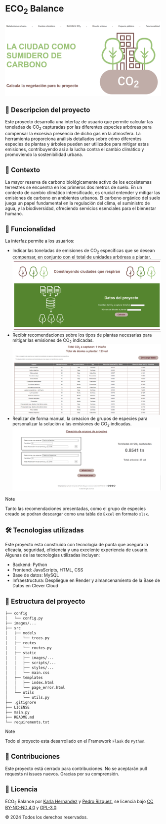 # ECO<sub>2</sub> Balance
![img](images/font_page.png)

## 🧾 Descripcion del proyecto
Este proyecto desarrolla una interfaz de usuario que permite calcular las toneladas de CO<sub>2</sub> capturadas por las diferentes especies arbóreas para compensar la excesiva presencia de dicho gas en la atmosfera. La herramienta proporciona análisis detallados sobre cómo diferentes especies de plantas y árboles pueden ser utilizados para mitigar estas emisiones, contribuyendo así a la lucha contra el cambio climático y promoviendo la sostenibilidad urbana.

## 🌱 Contexto
La mayor reserva de carbono biológicamente activo de los ecosistemas terrestres se encuentra en los primeros dos metros de suelo. En un contexto de cambio climático intensificado, es crucial entender y mitigar las emisiones de carbono en ambientes urbanos. El carbono orgánico del suelo juega un papel fundamental en la regulación del clima, el suministro de agua, y la biodiversidad, ofreciendo servicios esenciales para el bienestar humano.

## 🚀 Funcionalidad
La interfaz permite a los usuarios:
- Indicar las toneladas de emisiones de CO<sub>2</sub> específicas que se desean compensar, en conjunto con el total de unidades arbóreas a plantar.
![img](images/insert_data.png)
- Recibir recomendaciones sobre los tipos de plantas necesarias para mitigar las emisiones de CO<sub>2</sub> indicadas.
![img](images/table.png)
- Realizar de forma manual, la creacion de grupos de especies para personalizar la solución a las emisiones de CO<sub>2</sub> indicadas.
![img](images/group.png)

> [!NOTE]
> Tanto las recomendaciones presentadas, como el grupo de especies creado se podran descargar como una tabla de `Excel` en formato `xlsx`.

## 🛠️ Tecnologias utilizadas
Este proyecto esta construido con tecnologia de punta que asegura la eficacia, seguridad, eficiencia y una excelente experiencia de usuario. Algunas de las tecnologias utilizadas incluyen:
- Backend: Python
- Frontend: JavaScripts, HTML, CSS
- Base de datos: MySQL
- Infraestructura: Despliegue en Render y almancenamiento de la Base de Datos en Clever Cloud

## 📂 Estructura del proyecto
```
├── config
│   └── config.py
├── images/...
├── src
│   ├── models
│   │   └── trees.py
│   ├── routes
│   │   └── routes.py
│   ├── static
│   │   ├── images/...
│   │   ├── scripts/...
│   │   ├── styles/...
│   │   └── main.css
│   ├── templates
│   │   ├── index.html
│   │   └── page_error.html
│   └── utils
│       └── utils.py
├── .gitignore
├── LICENSE
├── main.py
├── README.md
└── requirements.txt
```
> [!NOTE]
> Todo el proyecto esta desarrollado en el Framework `Flask` de `Python`.

## 🚧 Contribuciones
Este proyecto está cerrado para contribuciones. No se aceptarán pull requests ni issues nuevos. Gracias por su comprensión.

## 📄 Licencia
<p xmlns:cc="http://creativecommons.org/ns#" xmlns:dct="http://purl.org/dc/terms/">ECO<sub>2</sub> Balance por <a rel="cc:attributionURL dct:creator" property="cc:attributionName" href="https://www.linkedin.com/in/karlam-hernandez/" target="_blank">Karla Hernandez</a> y <a rel="cc:attributionURL dct:creator" property="cc:attributionName" href="https://www.linkedin.com/in/pedro-rizquez/" target="_blank">Pedro Rizquez</a>, se licencia bajo <a href="https://creativecommons.org/licenses/by-nc-nd/4.0/?ref=chooser-v1" target="_blank" rel="license noopener noreferrer">CC BY-NC-ND 4.0</a> y <a href="https://www.gnu.org/licenses/gpl-3.0.html" target="_blank">GPL-3.0</a>.</p>
<p>© 2024 Todos los derechos reservados.</p>
